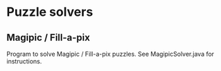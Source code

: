 Puzzle solvers
==============

Magipic / Fill-a-pix
--------------------
Program to solve Magipic / Fill-a-pix puzzles. See MagipicSolver.java for instructions.